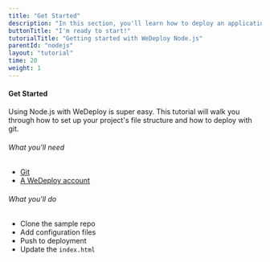 ```yaml
---
title: "Get Started"
description: "In this section, you'll learn how to deploy an application using WeDeploy Node.js."
buttonTitle: "I'm ready to start!"
tutorialTitle: "Getting started with WeDeploy Node.js"
parentId: "nodejs"
layout: "tutorial"
time: 20
weight: 1
---
```


#### Get Started

Using Node.js with WeDeploy is super easy. This tutorial will walk you through how to set up your project's file structure and how to deploy with git.

###### What you'll need

<ul class="checklist">
	<li><a href="https://git-scm.com/downloads" target="_blank">Git</a></li>
	<li><a href="http://dashboard.wedeploy.com/signup" target="_blank">A WeDeploy account</a></li>
</ul>

###### What you'll do

<ul class="checklist">
	<li>Clone the sample repo</li>
	<li>Add configuration files</li>
	<li>Push to deployment</li>
	<li>Update the&nbsp;<code>index.html</code></li>
</ul>

